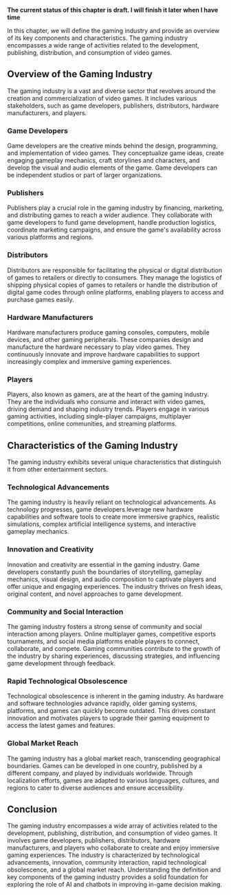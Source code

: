 **The current status of this chapter is draft. I will finish it later when I have time**

In this chapter, we will define the gaming industry and provide an overview of its key components and characteristics. The gaming industry encompasses a wide range of activities related to the development, publishing, distribution, and consumption of video games.

Overview of the Gaming Industry
-------------------------------

The gaming industry is a vast and diverse sector that revolves around the creation and commercialization of video games. It includes various stakeholders, such as game developers, publishers, distributors, hardware manufacturers, and players.

### Game Developers

Game developers are the creative minds behind the design, programming, and implementation of video games. They conceptualize game ideas, create engaging gameplay mechanics, craft storylines and characters, and develop the visual and audio elements of the game. Game developers can be independent studios or part of larger organizations.

### Publishers

Publishers play a crucial role in the gaming industry by financing, marketing, and distributing games to reach a wider audience. They collaborate with game developers to fund game development, handle production logistics, coordinate marketing campaigns, and ensure the game's availability across various platforms and regions.

### Distributors

Distributors are responsible for facilitating the physical or digital distribution of games to retailers or directly to consumers. They manage the logistics of shipping physical copies of games to retailers or handle the distribution of digital game codes through online platforms, enabling players to access and purchase games easily.

### Hardware Manufacturers

Hardware manufacturers produce gaming consoles, computers, mobile devices, and other gaming peripherals. These companies design and manufacture the hardware necessary to play video games. They continuously innovate and improve hardware capabilities to support increasingly complex and immersive gaming experiences.

### Players

Players, also known as gamers, are at the heart of the gaming industry. They are the individuals who consume and interact with video games, driving demand and shaping industry trends. Players engage in various gaming activities, including single-player campaigns, multiplayer competitions, online communities, and streaming platforms.

Characteristics of the Gaming Industry
--------------------------------------

The gaming industry exhibits several unique characteristics that distinguish it from other entertainment sectors.

### Technological Advancements

The gaming industry is heavily reliant on technological advancements. As technology progresses, game developers leverage new hardware capabilities and software tools to create more immersive graphics, realistic simulations, complex artificial intelligence systems, and interactive gameplay mechanics.

### Innovation and Creativity

Innovation and creativity are essential in the gaming industry. Game developers constantly push the boundaries of storytelling, gameplay mechanics, visual design, and audio composition to captivate players and offer unique and engaging experiences. The industry thrives on fresh ideas, original content, and novel approaches to game development.

### Community and Social Interaction

The gaming industry fosters a strong sense of community and social interaction among players. Online multiplayer games, competitive esports tournaments, and social media platforms enable players to connect, collaborate, and compete. Gaming communities contribute to the growth of the industry by sharing experiences, discussing strategies, and influencing game development through feedback.

### Rapid Technological Obsolescence

Technological obsolescence is inherent in the gaming industry. As hardware and software technologies advance rapidly, older gaming systems, platforms, and games can quickly become outdated. This drives constant innovation and motivates players to upgrade their gaming equipment to access the latest games and features.

### Global Market Reach

The gaming industry has a global market reach, transcending geographical boundaries. Games can be developed in one country, published by a different company, and played by individuals worldwide. Through localization efforts, games are adapted to various languages, cultures, and regions to cater to diverse audiences and ensure accessibility.

Conclusion
----------

The gaming industry encompasses a wide array of activities related to the development, publishing, distribution, and consumption of video games. It involves game developers, publishers, distributors, hardware manufacturers, and players who collaborate to create and enjoy immersive gaming experiences. The industry is characterized by technological advancements, innovation, community interaction, rapid technological obsolescence, and a global market reach. Understanding the definition and key components of the gaming industry provides a solid foundation for exploring the role of AI and chatbots in improving in-game decision making.
